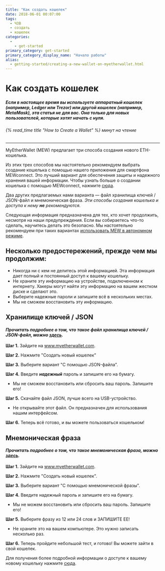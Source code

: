 ```yaml
---
title: "Как создать кошелек"
date: 2018-06-01 00:07:00
tags:
  - ЧЗВ
  - создать
  - кошелек
categories:
  - 
    - get-started
primary_category: get-started
primary_category_display_name: "Начало работы"
alias:
  - getting-started/creating-a-new-wallet-on-myetherwallet.html
---
```


# **Как создать кошелек**

##### Если в настоящее время вы используете аппаратный кошелек (например, Ledger или Trezor) или другой кошелек (например, MetaMask), эта статья не для вас. Она только для новых пользователей, которые хотят начать с нуля.

###### {% read_time title "How to Create a Wallet" %} минут на чтение

* * *

MyEtherWallet (MEW) предлагает три способа создания нового ETH-кошелька.

Из этих трех способов мы настоятельно рекомендуем выбрать создание кошелька с помощью нашего приложения для смартфона MEWconnect. Это лучший вариант для обеспечения защиты и надежного хранения вашей информации. Чтобы узнать больше о создании кошелька с помощью MEWconnect, нажмите [сюда](/@@@@@@/mewconnect/mewconnect-101-create/).

Два других предлагаемых нами варианта — файл хранилища ключей / JSON-файл и мнемоническая фраза. *Эти способы создания кошелька и доступа к нему **не** рекомендуются.*

Следующая информация предназначена для тех, кто хочет продолжить, несмотря на наши предупреждения. Если вы собираетесь что-то сделать, научитесь делать это безопасно. Мы настоятельно рекомендуем при таких вариантах [использовать MEW в автономном режиме](/@@@@@@/offline/offline-mew-looks-weird/).

## **Несколько предостережений, прежде чем мы продолжим:**

* Никогда ни с кем не делитесь этой информацией. Эта информация дает полный и постоянный доступ к вашему кошельку.
* Не храните эту информацию на устройстве, подключенном к интернету. Хакеры могут найти эту информацию на вашем жестком диске и сделают это. 
* Выберите надежные пароли и запишите всё в нескольких местах.
* Мы не сможем восстановить эту информацию.

## **Хранилище ключей / JSON**

#### *Прочитать подробнее о том, что такое файл хранилища ключей / JSON-файл, можно [здесь](/@@@@@@/security-and-privacy/what-is-a-keystore-file/).*

**Шаг 1.** Зайдите на www.myetherwallet.com.

**Шаг 2.** Нажмите "Создать новый кошелек"

**Шаг 3.** Выберите вариант "С помощью JSON-файла".

**Шаг 4.** Введите ***надежный*** пароль и запишите его на бумагу.

* Мы не сможем восстановить или сбросить ваш пароль. Запишите его!

**Шаг 5.** Скачайте файл JSON, лучше всего на USB-устройство.

* Не открывайте этот файл. Он предназначен для использования нашим интерфейсом.

**Шаг 6.** Теперь всё готово, и вы можете пользоваться кошельком!

## **Мнемоническая фраза**

#### *Прочитать подробнее о том, что такое мнемоническая фраза, можно [здесь](/@@@@@@/security-and-privacy/what-is-a-mnemonic-phrase/).*

**Шаг 1.** Зайдите на www.myetherwallet.com.

**Шаг 2.** Нажмите "Создать новый кошелек".

**Шаг 3.** Выберите вариант "С помощью мнемонической фразы".

**Шаг 4.** Введите надежный пароль и запишите его на бумагу.

* Мы не можем восстановить или сбросить ваш пароль. Запишите его!

**Шаг 5.** Выберите фразу из 12 или 24 слов и ЗАПИШИТЕ ЕЕ!

* Не храните это на вашем компьютере. Это нужно записать несколько раз.

**Шаг 6.** Теперь пройдите небольшой тест, и готово! Вы можете зайти в свой кошелек.

Для получения более подробной информации о доступе к вашему новому кошельку нажмите [сюда](/@@@@@@/getting-started/how-to-access-your-wallet/).